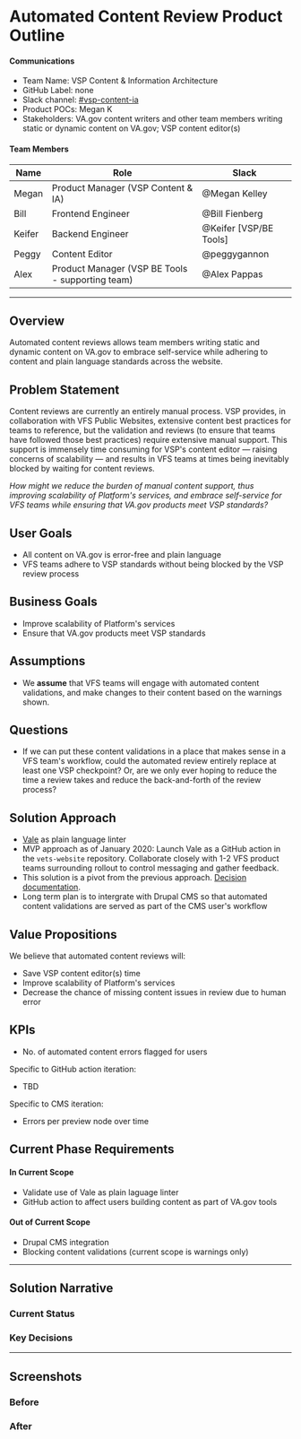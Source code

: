 # Automated Content Review Product Outline

#### Communications
- Team Name: VSP Content & Information Architecture
- GitHub Label: none
- Slack channel: [#vsp-content-ia](https://dsva.slack.com/channels/vsp-content-ia)
- Product POCs: Megan K
- Stakeholders: VA.gov content writers and other team members writing static or dynamic content on VA.gov; VSP content editor(s)

#### Team Members

|Name|Role|Slack|
|---|---|---|
|Megan|Product Manager (VSP Content & IA) |@Megan Kelley|
|Bill|Frontend Engineer|@Bill Fienberg|
|Keifer|Backend Engineer|@Keifer [VSP/BE Tools]|
|Peggy|Content Editor|@peggygannon|
|Alex|Product Manager (VSP BE Tools - supporting team)|@Alex Pappas|

---

## Overview
Automated content reviews allows team members writing static and dynamic content on VA.gov to embrace self-service while adhering to content and plain language standards across the website.

## Problem Statement
Content reviews are currently an entirely manual process. VSP provides, in collaboration with VFS Public Websites, extensive content best practices for teams to reference, but the validation and reviews (to ensure that teams have followed those best practices) require extensive manual support. This support is immensely time consuming for VSP's content editor — raising concerns of scalability — and results in VFS teams at times being inevitably blocked by waiting for content reviews.

_How might we reduce the burden of manual content support, thus improving scalability of Platform's services, and embrace self-service for VFS teams while ensuring that VA.gov products meet VSP standards?_
 
## User Goals

- All content on VA.gov is error-free and plain language
- VFS teams adhere to VSP standards without being blocked by the VSP review process

## Business Goals

- Improve scalability of Platform's services
- Ensure that VA.gov products meet VSP standards 

## Assumptions

- We **assume** that VFS teams will engage with automated content validations, and make changes to their content based on the warnings shown.

## Questions

- If we can put these content validations in a place that makes sense in a VFS team's workflow, could the automated review entirely replace at least one VSP checkpoint? Or, are we only ever hoping to reduce the time a review takes and reduce the back-and-forth of the review process? 

## Solution Approach

- [Vale](https://github.com/apps/vale-linter) as plain language linter
- MVP approach as of January 2020: Launch Vale as a GitHub action in the `vets-website` repository. Collaborate closely with 1-2 VFS product teams surrounding rollout to control messaging and gather feedback.
- This solution is a pivot from the previous approach. [Decision documentation](https://github.com/department-of-veterans-affairs/va.gov-team/blob/master/platform/content/automated-content-review/decisions.md).
- Long term plan is to intergrate with Drupal CMS so that automated content validations are served as part of the CMS user's workflow

## Value Propositions

We believe that automated content reviews will:

- Save VSP content editor(s) time
- Improve scalability of Platform's services
- Decrease the chance of missing content issues in review due to human error

## KPIs

- No. of automated content errors flagged for users

Specific to GitHub action iteration: 

- TBD

Specific to CMS iteration:

- Errors per preview node over time

## Current Phase Requirements

#### In Current Scope

- Validate use of Vale as plain laguage linter
- GitHub action to affect users building content as part of VA.gov tools

#### Out of Current Scope

- Drupal CMS integration
- Blocking content validations (current scope is warnings only)

---

## Solution Narrative

### Current Status

### Key Decisions

---
   
## Screenshots

### Before

### After
